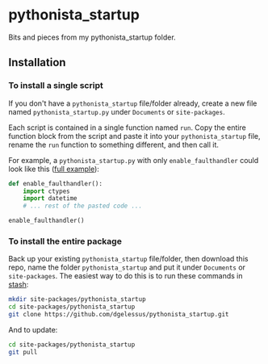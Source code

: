 # pythonista_startup

Bits and pieces from my pythonista_startup folder.

## Installation

### To install a single script

If you don't have a `pythonista_startup` file/folder already, create a new file named `pythonista_startup.py` under `Documents` or `site-packages`.

Each script is contained in a single function named `run`. Copy the entire function block from the script and paste it into your `pythonista_startup` file, rename the `run` function to something different, and then call it.

For example, a `pythonista_startup.py` with only `enable_faulthandler` could look like this ([full example](https://gist.github.com/dgelessus/fe8e267149862eb67127f4fff7e017be)):

```python
def enable_faulthandler():
    import ctypes
    import datetime
    # ... rest of the pasted code ...

enable_faulthandler()
```

### To install the entire package

Back up your existing `pythonista_startup` file/folder, then download this repo, name the folder `pythonista_startup` and put it under `Documents` or `site-packages`. The easiest way to do this is to run these commands in [stash](https://github.com/ywangd/stash):

```sh
mkdir site-packages/pythonista_startup
cd site-packages/pythonista_startup
git clone https://github.com/dgelessus/pythonista_startup.git
```

And to update:

```sh
cd site-packages/pythonista_startup
git pull
```
